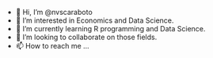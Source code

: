- 👋 Hi, I’m @nvscaraboto
- 👀 I’m interested in Economics and Data Science.
- 🌱 I’m currently learning R programming and Data Science.
- 💞️ I’m looking to collaborate on those fields.
- 📫 How to reach me ...

<!---
nvscaraboto/nvscaraboto is a ✨ special ✨ repository because its `README.md` (this file) appears on your GitHub profile.
You can click the Preview link to take a look at your changes.
--->
